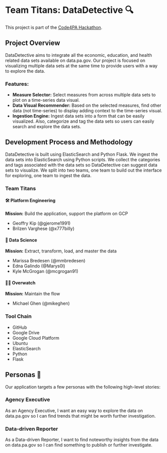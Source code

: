 # Team Titans: DataDetective :mag:
This project is part of the [Code4PA Hackathon](https://www.code4pa.tech/).

## Project Overview
DataDetective aims to integrate all the economic, education, and health related data sets available on data.pa.gov. Our project is focused on visualizing multiple data sets at the same time to provide users with a way to explore the data.

### Features:
* **Measure Selector:** Select measures from across multiple data sets to plot on a time-series data visual.
* **Data Visual Recommender:** Based on the selected measures, find other data (not time-series) to display adding context to the time-series visual.
* **Ingestion Engine:** Ingest data sets into a form that can be easily visualized. Also, categorize and tag the data sets so users can easily search and explore the data sets.

## Development Process and Methodology
DataDetective is built using ElasticSearch and Python Flask. We ingest the data sets into ElasticSearch using Python scripts. We collect the categories and tags associated with the data sets so DataDetective can suggest data sets to visualize. We split into two teams, one team to build out the interface for exploring, one team to ingest the data.

### Team Titans
#### :hammer_and_wrench: Platform Engineering 
**Mission:** Build the application, support the platform on GCP
* Geoffry Kip (@gjerome1991)
* Brilzen Varghese (@x777billy)

#### :microscope: Data Science
**Mission:** Extract, transform, load, and master the data
* Marissa Bredesen (@mmbredesen)
* Edna Galindo (@Marys0l)
* Kyle McGrogan (@mcgrogan91)

#### :construction_worker_man: Overwatch
**Mission:** Maintain the flow
* Michael Ghen (@mikeghen)

### Tool Chain
* GitHub
* Google Drive
* Google Cloud Platform
* Ubuntu
* ElasticSearch
* Python
* Flask

## Personas :construction:
Our application targets a few personas with the following high-level stories:
### Agency Executive
As an Agency Executive, I want an easy way to explore the data on data.pa.gov so I can find trends that might be worth further investigation.
### Data-driven Reporter
As a Data-driven Reporter, I want to find noteworthy insights from the data on data.pa.gov so I can find something to publish or further investigate.
